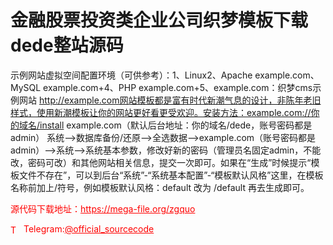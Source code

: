 # 金融股票投资类企业公司织梦模板下载dede整站源码

示例网站虚拟空间配置环境（可供参考）：1、Linux2、Apache example.com、MySQL example.com+4、PHP example.com+5、example.com：织梦cms示例网站 http://example.com网站模板都是富有时代新潮气息的设计，非陈年老旧样式，使用新潮模板让你的网站更好看更受欢迎。安装方法：example.com://你的域名/install example.com（默认后台地址：你的域名/dede，账号密码都是admin） 系统--&gt;数据库备份/还原--&gt;全选数据--&gt;example.com（账号密码都是admin）--&gt;系统--&gt;系统基本参数，修改好新的密码（管理员名固定admin，不能改，密码可改）和其他网站相关信息，提交一次即可。如果在“生成”时候提示“模板文件不存在”，可以到后台“系统”-“系统基本配置”-“模板默认风格”这里，在模板名称前加上/符号，例如模板默认风格：default 改为 /default 再去生成即可。 <br>


<p style="color: red;">源代码下载地址：<a href="https://mega-file.org/zgquo" style="color: red;">https://mega-file.org/zgquo</a></p><p style="color: red;"><img src="https://cdn-icons-png.flaticon.com/512/2111/2111646.png" alt="Telegram Icon" style="width: 16px; vertical-align: middle; margin-right: 5px;">Telegram:<a href="https://t.me/official_sourcecode" style="color: red;">@official_sourcecode</a></p>